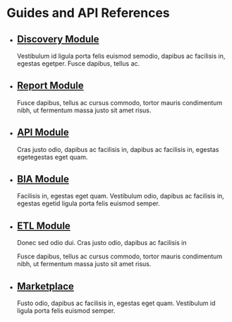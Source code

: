 # Guides and API References

- ## [Discovery Module](/Discovery%20Module)
    Vestibulum id ligula porta felis euismod semodio, dapibus ac facilisis in, egestas egetper. Fusce dapibus, tellus ac.

- ## [Report Module](/Report%20Module)
    Fusce dapibus, tellus ac cursus commodo, tortor mauris condimentum nibh, ut fermentum massa justo sit amet risus.

- ## [API Module](/API%20Module)
    Cras justo odio, dapibus ac facilisis in,   dapibus ac facilisis in, egestas egetegestas eget quam.

- ## [BIA Module](/BIA%20Module)
    Facilisis in, egestas eget quam. Vestibulum odio, dapibus ac facilisis in, egestas egetid ligula porta felis euismod semper.

- ## [ETL Module](/ETL%20Module)
    Donec sed odio dui. Cras justo odio, dapibus ac facilisis in

    Fusce dapibus, tellus ac cursus commodo, tortor mauris condimentum nibh, ut fermentum massa justo sit amet risus.

- ## [Marketplace](/Marketplace%20Module)
    Fusto odio, dapibus ac facilisis in, egestas eget quam. Vestibulum id ligula porta felis euismod semper.